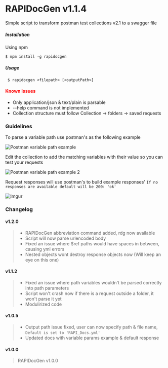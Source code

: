 
# RAPIDocGen v1.1.4


Simple script to transform postman test collections v2.1 to a swagger file


##### Installation

Using npm

```
$ npm install -g rapidocgen
```

##### Usage


```
 $ rapidocgen <filepath> [<outputPath>]
```

#### <span style="color:red">Known Issues</span>


-  Only application/json & text/plain is parsable
-  --help command is not implemented
-  Collection structure must follow Collection -> folders -> saved requests


### Guidelines

To parse a variable path use postman's as the following example

![Postman variable path example](https://i.imgur.com/an9ihtV.png )

Edit the collection to add the matching variables with their value so you can test your requests

![Postman variable path example 2](https://i.imgur.com/kARJPmv.png)


Request responses will use postman's to build example responses'
`If no responses are available default will be 200: 'ok'`

![Imgur](https://i.imgur.com/A5BO9aX.png)


### Changelog

#### v1.2.0
> - RAPIDocGen abbreviation command added, rdg now available
> - Script will now parse urlencoded body
> - Fixed an issue where $ref paths would have spaces in between, causing yml errors
> - Nested objects wont destroy response objects now (Will keep an eye on this one)

#### v1.1.2
> - Fixed an issue where path variables wouldn't be parsed correctly into path parameters
> - Script won't crash now if there is a request outside a folder, it won't parse it yet
> - Modulirized code

#### v1.0.5
> - Output path issue fixed, user can now specify path & file name, `Default is set to 'RAPI_Docs.yml'`
> - Updated docs with variable params example & default response


#### v1.0.0

> RAPIDocGen v1.0.0
